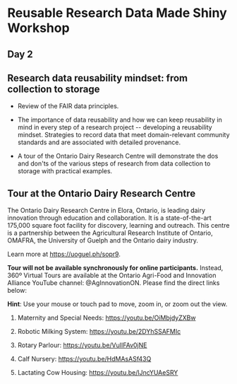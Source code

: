 # Reusable Research Data Made Shiny Workshop

## Day 2

## Research data reusability mindset: from collection to storage

-   Review of the FAIR data principles.

-   The importance of data reusability and how we can keep reusability in mind in every step of a research project -- developing a reusability mindset. Strategies to record data that meet domain-relevant community standards and are associated with detailed provenance.

-   A tour of the Ontario Dairy Research Centre will demonstrate the dos and don'ts of the various steps of research from data collection to storage with practical examples.


## Tour at the Ontario Dairy Research Centre

The Ontario Dairy Research Centre in Elora, Ontario, is leading dairy innovation through education and collaboration. It is a state-of-the-art 175,000 square foot facility for discovery, learning and outreach. This centre is a partnership between the Agricultural Research Institute of Ontario, OMAFRA, the University of Guelph and the Ontario dairy industry.

Learn more at https://uoguel.ph/sopr9.

**Tour will not be available synchronously for online participants.** Instead, 360º Virtual Tours are available at the Ontario Agri-Food and Innovation Alliance YouTube channel: @AgInnovationON. Please find the direct links below:

**Hint**: Use your mouse or touch pad to move, zoom in, or zoom out the view.


1. Maternity and Special Needs: https://youtu.be/OiMbjdyZXBw

2. Robotic Milking System: https://youtu.be/2DYhSSAFMIc 

3. Rotary Parlour: https://youtu.be/VulIFAv0jNE 

4. Calf Nursery: https://youtu.be/HdMAsASf43Q 

5. Lactating Cow Housing: https://youtu.be/lJncYUAeSRY 
